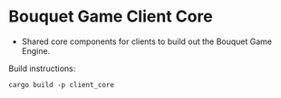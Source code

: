 # Bouquet Game Client Core

- Shared core components for clients to build out the Bouquet Game Engine.

Build instructions:
```
cargo build -p client_core
```

